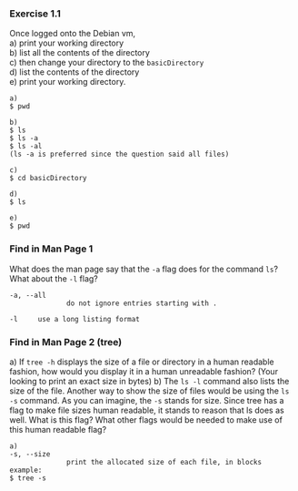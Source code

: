 ### Exercise 1.1
Once logged onto the Debian vm,   
a) print your working directory  
b) list all the contents of the directory  
c) then change your directory to the `basicDirectory`   
d) list the contents of the directory  
e) print your working directory.
```
a) 
$ pwd

b)
$ ls
$ ls -a
$ ls -al 
(ls -a is preferred since the question said all files)

c)
$ cd basicDirectory

d)
$ ls

e)
$ pwd
```

### Find in Man Page 1
What does the man page say that the `-a` flag does for the command `ls`? What about the `-l` flag?

```
-a, --all
              do not ignore entries starting with .

-l     use a long listing format

```
### Find in Man Page 2 (tree)
a) If `tree -h` displays the size of a file or directory in a human readable fashion, how would you display it in a human unreadable fashion? (Your looking to print an exact size in bytes)
b) The `ls -l` command also lists the size of the file. Another way to show the size of files would be using the `ls -s` command. As you can imagine, the `-s` stands for size. Since tree has a flag to make file sizes human readable, it stands to reason that ls does as well. What is this flag? What other flags would be needed to make use of this human readable flag?
```
a) 
-s, --size
              print the allocated size of each file, in blocks
example:
$ tree -s


```